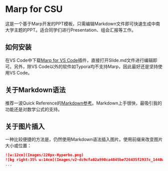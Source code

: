 # Marp for CSU

这是一个基于Marp开发的PPT模板，只需编辑Markdown文件即可快速生成中南大学主题的PPT。适合同学们进行Presentation、组会汇报等工作。

## 如何安装

在VS Code中下载[Marp for VS Code](https://marketplace.visualstudio.com/items?itemName=marp-team.marp-vscode)插件，直接打开Slide.md文件进行编辑即可。另外，除VS Code以外的软件如Typora均不支持Marp，因此最好还是坚持使用VS Code。

## 关于Markdown语法

推荐一波Quick Reference的[Markdown参考](https://quickref.cn/docs/markdown.html)。Markdown上手很快，最吸引我的功能还是对数学公式的支持。

## 关于图片插入

一种比较便捷的方法是，仍然使用Markdown语法插入图片。使用前缀来改变图片大小或位置：

```markdown
![w:12cm](Images/220px-Hyperbo.png)
![bg right:35% w:14cm](Images/v2-dc9cfa02a998ca4845be726435f2937c_1440w.jpg)
...
```

